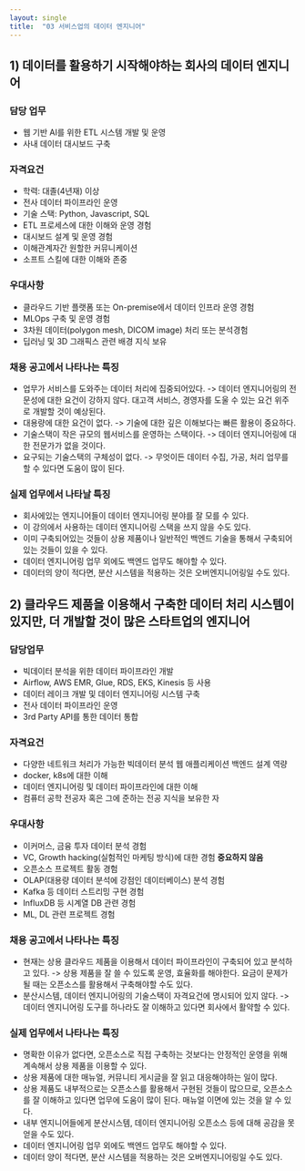 ```yaml
---
layout: single
title:  "03 서비스업의 데이터 엔지니어"
---
```


## 1) 데이터를 활용하기 시작해야하는 회사의 데이터 엔지니어

### 담당 업무
- 웹 기반 AI를 위한 ETL 시스템 개발 및 운영
- 사내 데이터 대시보드 구축

### 자격요건
- 학력: 대졸(4년재) 이상
- 전사 데이터 파이프라인 운영
- 기술 스택: Python, Javascript, SQL
- ETL 프로세스에 대한 이해와 운영 경험
- 대시보드 설계 및 운영 경험
- 이해관계자간 원할한 커뮤니케이션
- 소프트 스킬에 대한 이해와 존중

### 우대사항
- 클라우드 기반 플랫폼 또는 On-premise에서 데이터 인프라 운영 경험
- MLOps 구축 및 운영 경험
- 3차원 데이터(polygon mesh, DICOM image) 처리 또는 분석경험
- 딥러닝 및 3D 그래픽스 관련 배경 지식 보유

### 채용 공고에서 나타나는 특징
- 업무가 서비스를 도와주는 데이터 처리에 집중되어있다. -> 데이터 엔지니어링의 전문성에 대한 요건이 강하지 않다. 대고객 서비스, 경영자를 도울 수 있는 요건 위주로 개발할 것이 예상된다.
- 대용량에 대한 요건이 없다. -> 기술에 대한 깊은 이해보다는 빠른 활용이 중요하다.
- 기술스택이 작은 규모의 웹서비스를 운영하는 스택이다. -> 데이터 엔지니어링에 대한 전문가가 없을 것이다.
- 요구되는 기술스택의 구체성이 없다. -> 무엇이든 데이터 수집, 가공, 처리 업무를 할 수 있다면 도움이 많이 된다.

### 실제 업무에서 나타날 특징
- 회사에있는 엔지니어들이 데이터 엔지니어링 분야를 잘 모를 수 있다.
- 이 강의에서 사용하는 데이터 엔지니어링 스택을 쓰지 않을 수도 있다.
- 이미 구축되어있는 것들이 상용 제품이나 일반적인 백엔드 기술을 통해서 구축되어있는 것들이 있을 수 있다.
- 데이터 엔지니어링 업무 외에도 백엔드 업무도 해야할 수 있다.
- 데이터의 양이 적다면, 분산 시스템을 적용하는 것은 오버엔지니어링일 수도 있다.

## 2) 클라우드 제품을 이용해서 구축한 데이터 처리 시스템이 있지만, 더 개발할 것이 많은 스타트업의 엔지니어

### 담당업무
- 빅데이터 분석을 위한 데이터 파이프라인 개발
- Airflow, AWS EMR, Glue, RDS, EKS, Kinesis 등 사용
- 데이터 레이크 개발 및 데이터 엔지니어링 시스템 구축
- 전사 데이터 파이프라인 운영
- 3rd Party API를 통한 데이터 통합

### 자격요건
- 다양한 네트워크 처리가 가능한 빅데이터 분석 웹 애플리케이션 백엔드 설계 역량
- docker, k8s에 대한 이해
- 데이터 엔지니어링 및 데이터 파이프라인에 대한 이해
- 컴퓨터 공학 전공자 혹은 그에 준하는 전공 지식을 보유한 자

### 우대사항
- 이커머스, 금융 투자 데이터 분석 경험
- VC, Growth hacking(실험적인 마케팅 방식)에 대한 경험 **중요하지 않음**
- 오픈소스 프로젝트 활동 경험
- OLAP(대용량 데이터 분석에 강점인 데이터베이스) 분석 경험 
- Kafka 등 데이터 스트리밍 구현 경험
- InfluxDB 등 시계열 DB 관련 경험
- ML, DL 관련 프로젝트 경험

### 채용 공고에서 나타나는 특징
- 현재는 상용 클라우드 제품을 이용해서 데이터 파이프라인이 구축되어 있고 분석하고 있다. -> 상용 제품을 잘 쓸 수 있도록 운영, 효율화를 해야한다. 요금이 문제가 될 때는 오픈소스를 활용해서 구축해야할 수도 있다.
- 분산시스템, 데이터 엔지니어링의 기술스택이 자격요건에 명시되어 있지 않다. -> 데이터 엔지니어링 도구를 하나라도 잘 이해하고 있다면 회사에서 활약할 수 있다.

### 실제 업무에서 나타나는 특징
- 명확한 이유가 없다면, 오픈소스로 직접 구축하는 것보다는 안정적인 운영을 위해 계속해서 상용 제품을 이용할 수 있다.
- 상용 제품에 대한 매뉴얼, 커뮤니티 게시글을 잘 읽고 대응해야하는 일이 많다.
- 상용 제품도 내부적으로는 오픈소스를 활용해서 구현된 것들이 많으므로, 오픈소스를 잘 이해하고 있다면 업무에 도움이 많이 된다. 매뉴얼 이면에 있는 것을 알 수 있다.
- 내부 엔지니어들에게 분산시스템, 데이터 엔지니어링 오픈소스 등에 대해 공감을 못 얻을 수도 있다. 
- 데이터 엔지니어링 업무 외에도 백엔드 업무도 해야할 수 있다.
- 데이터 양이 적다면, 분산 시스템을 적용하는 것은 오버엔지니어링일 수도 있다. 
